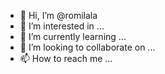 - 👋 Hi, I’m @romilala
- 👀 I’m interested in ...
- 🌱 I’m currently learning ...
- 💞️ I’m looking to collaborate on ...
- 📫 How to reach me ...

<!---
romilala/romilala is a ✨ special ✨ repository because its `README.md` (this file) appears on your GitHub profile.
You can click the Preview link to take a look at your changes.
--->
